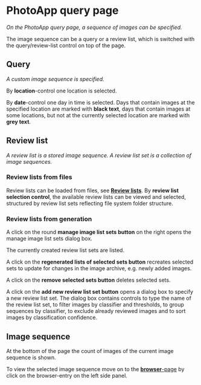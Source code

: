 # PhotoApp query page

*On the PhotoApp query page, a sequence of images can be specified.*

The image sequence can be a query or a review list, which is switched with the query/review-list control on top of the page.

## Query

*A custom image sequence is specified.*

By **location**-control one location is selected.

By **date**-control one day in time is selected. Days that contain images at the specified location are marked with **black text**, days that contain images at some locations, but not at the currently selected location are marked with **grey text**.

## Review list

*A review list is a stored image sequence. A review list set is a collection of image sequences.*

### Review lists from files

Review lists can be loaded from files, see [**Review lists**](review_lists.md). By **review list selection control**, the available review lists can be viewed and selected, structured by review list sets reflecting file system folder structure.

### Review lists from generation

A click on the round **manage image list sets button** on the right opens the manage image list sets dialog box.

The currently created review list sets are listed.

A click on the **regenerated lists of selected sets button** recreates selected sets to update for changes in the image archive, e.g. newly added images.

A click on the **remove selected sets button** deletes selected sets.

A click on the **add new review list set button** opens a dialog box to specify a new review list set. The dialog box contains controls to type the name of the review list set, to filter images by classifier and thresholds, to group sequences by classifier, to exclude already reviewed images and to sort images by classification confidence.


## Image sequence

At the bottom of the page the count of images of the current image sequence is shown.

To view the selected image sequence move on to the [**browser**-page](photo_app_browser.md) by click on the browser-entry on the left side panel.
